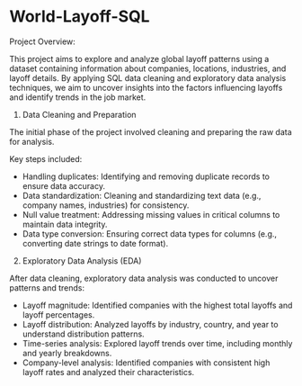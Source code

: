 # World-Layoff-SQL

Project Overview:

This project aims to explore and analyze global layoff patterns using a dataset containing information about companies, locations, industries, and layoff details. By applying SQL data cleaning and exploratory data analysis techniques, we aim to uncover insights into the factors influencing layoffs and identify trends in the job market.

1. Data Cleaning and Preparation
   
The initial phase of the project involved cleaning and preparing the raw data for analysis.

Key steps included:
* Handling duplicates: Identifying and removing duplicate records to ensure data accuracy.
* Data standardization: Cleaning and standardizing text data (e.g., company names, industries) for consistency.
* Null value treatment: Addressing missing values in critical columns to maintain data integrity.
* Data type conversion: Ensuring correct data types for columns (e.g., converting date strings to date format).

2. Exploratory Data Analysis (EDA)
   
After data cleaning, exploratory data analysis was conducted to uncover patterns and trends:

* Layoff magnitude: Identified companies with the highest total layoffs and layoff percentages.
* Layoff distribution: Analyzed layoffs by industry, country, and year to understand distribution patterns.
* Time-series analysis: Explored layoff trends over time, including monthly and yearly breakdowns.
* Company-level analysis: Identified companies with consistent high layoff rates and analyzed their characteristics.
